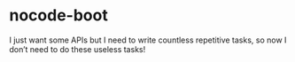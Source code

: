 # nocode-boot
I just want some APIs but I need to write countless repetitive tasks, so now I don’t need to do these useless tasks!
